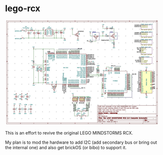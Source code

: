 # lego-rcx

![Complete schematic of the LEGO MINDSTORMS RCX](doc/schematic.jpg)

This is an effort to revive the original LEGO MINDSTORMS RCX.

My plan is to mod the hardware to add I2C (add secondary bus or bring out the internal one) and also get brickOS (or bibo) to support it.
